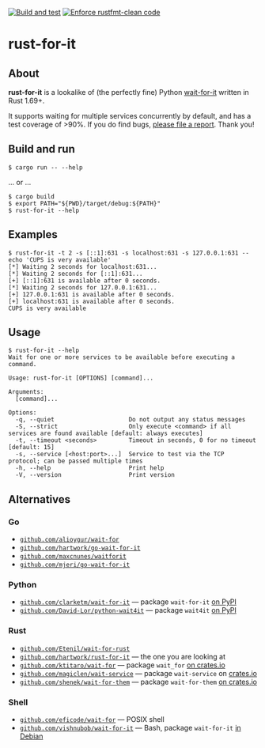 [![Build and test](https://github.com/hartwork/rust-for-it/actions/workflows/build_and_test.yml/badge.svg)](https://github.com/hartwork/rust-for-it/actions/workflows/build_and_test.yml)
[![Enforce rustfmt-clean code](https://github.com/hartwork/rust-for-it/actions/workflows/enforce_rustfmt.yml/badge.svg)](https://github.com/hartwork/rust-for-it/actions/workflows/enforce_rustfmt.yml)


# rust-for-it

## About

**rust-for-it** is a lookalike of
(the perfectly fine)
Python [wait-for-it](https://github.com/clarketm/wait-for-it)
written in Rust 1.69+.

It supports waiting for multiple services concurrently by default,
and has a test coverage of >90%.
If you do find bugs, [please file a report](https://github.com/hartwork/rust-for-it/issues).
Thank you!


## Build and run

```console
$ cargo run -- --help
```

… or …

```console
$ cargo build
$ export PATH="${PWD}/target/debug:${PATH}"
$ rust-for-it --help
```


## Examples

```console
$ rust-for-it -t 2 -s [::1]:631 -s localhost:631 -s 127.0.0.1:631 -- echo 'CUPS is very available'
[*] Waiting 2 seconds for localhost:631...
[*] Waiting 2 seconds for [::1]:631...
[+] [::1]:631 is available after 0 seconds.
[*] Waiting 2 seconds for 127.0.0.1:631...
[+] 127.0.0.1:631 is available after 0 seconds.
[+] localhost:631 is available after 0 seconds.
CUPS is very available
```


## Usage

```console
$ rust-for-it --help
Wait for one or more services to be available before executing a command.

Usage: rust-for-it [OPTIONS] [command]...

Arguments:
  [command]...  

Options:
  -q, --quiet                     Do not output any status messages
  -S, --strict                    Only execute <command> if all services are found available [default: always executes]
  -t, --timeout <seconds>         Timeout in seconds, 0 for no timeout [default: 15]
  -s, --service [<host:port>...]  Service to test via the TCP protocol; can be passed multiple times
  -h, --help                      Print help
  -V, --version                   Print version
```


## Alternatives

### Go

- [`github.com/alioygur/wait-for`](https://github.com/alioygur/wait-for)
- [`github.com/hartwork/go-wait-for-it`](https://github.com/hartwork/go-wait-for-it)
- [`github.com/maxcnunes/waitforit`](https://github.com/maxcnunes/waitforit)
- [`github.com/mjeri/go-wait-for-it`](https://github.com/mjeri/go-wait-for-it)


### Python

- [`github.com/clarketm/wait-for-it`](https://github.com/clarketm/wait-for-it)
  — package `wait-for-it` [on PyPI](https://pypi.org/project/wait-for-it/)
- [`github.com/David-Lor/python-wait4it`](https://github.com/David-Lor/python-wait4it/)
  — package `wait4it` [on PyPI](https://pypi.org/project/wait4it/)


### Rust

- [`github.com/Etenil/wait-for-rust`](https://github.com/Etenil/wait-for-rust)
- [`github.com/hartwork/rust-for-it`](https://github.com/hartwork/rust-for-it) — the one you are looking at
- [`github.com/ktitaro/wait-for`](https://github.com/ktitaro/wait-for)
  — package `wait_for` [on crates.io](https://crates.io/crates/wait_for)
- [`github.com/magiclen/wait-service`](https://github.com/magiclen/wait-service)
  — package `wait-service` on [crates.io](https://crates.io/crates/wait-service)
- [`github.com/shenek/wait-for-them`](https://github.com/shenek/wait-for-them)
  — package `wait-for-them` [on crates.io](https://crates.io/crates/wait-for-them)


### Shell

- [`github.com/eficode/wait-for`](https://github.com/eficode/wait-for)
  — POSIX shell
- [`github.com/vishnubob/wait-for-it`](https://github.com/vishnubob/wait-for-it)
  — Bash, package `wait-for-it` [in Debian](https://packages.debian.org/unstable/wait-for-it)
